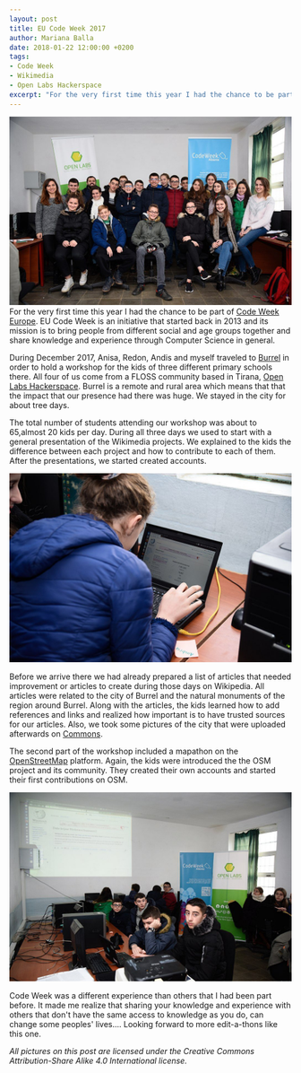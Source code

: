 ```yaml
---
layout: post
title: EU Code Week 2017
author: Mariana Balla
date: 2018-01-22 12:00:00 +0200
tags:
- Code Week
- Wikimedia
- Open Labs Hackerspace
excerpt: "For the very first time this year I had the chance to be part of Code Week Europe. EU Code Week is an initiative that started back in 2013 and its mission is to bring people from different social and age groups together and share knowledge and experience through Computer Science in general."
---
```

![Group photo](/assets/img/CodeWeek1.jpg)
For the very first time this year I had the chance to be part of [Code Week Europe](http://codeweek.eu/). EU Code Week is an initiative that started back in 2013 and its mission is to bring people from different social and age groups together and share knowledge and experience through Computer Science in general.

During December 2017, Anisa, Redon, Andis and myself traveled to [Burrel](https://en.wikipedia.org/wiki/Burrel,_Albania) in order to hold a workshop for the kids of three different primary schools there. All four of us come from a FLOSS community based in Tirana, [Open Labs Hackerspace](https://openlabs.cc/en/). Burrel is a remote and rural area which means that that the impact that our presence had there was huge. We stayed in the city for about tree days.

The total number of students attending our workshop was about to 65,almost 20 kids per day. During all three days we used to start with a general presentation of the Wikimedia projects. We explained to the kids the difference between each project and how to contribute to each of them. After the presentations, we started created accounts.

![Moments](/assets/img/CodeWeek2.jpg)

Before we arrive there we had already prepared a list of articles that needed improvement or articles to create during those days on Wikipedia. All articles were related to the city of Burrel and the natural monuments of the region around Burrel. Along with the articles, the kids learned how to add references and links and realized how important is to have trusted sources for our articles. Also, we took some pictures of the city that were uploaded afterwards on [Commons](https://commons.wikimedia.org/wiki/Category:Wikimedia_Community_User_Group_Albania).

The second part of the workshop included a mapathon on the [OpenStreetMap](https://www.openstreetmap.org/#map=6/42.585/20.808) platform. Again, the kids were introduced the the OSM project and its community. They created their own accounts and started their first contributions on OSM.

![Moments](/assets/img/CodeWeek3.jpg)

Code Week was a different experience than others that I had been part before. It made me realize that sharing your knowledge and experience with others that don't have the same access to knowledge as you do, can change some peoples' lives.... Looking forward to more edit-a-thons like this one.

_All pictures on this post are licensed under the Creative Commons Attribution-Share Alike 4.0 International license._
